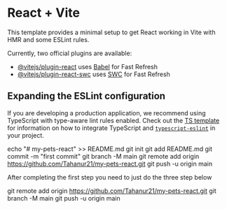 # React + Vite

This template provides a minimal setup to get React working in Vite with HMR and some ESLint rules.

Currently, two official plugins are available:

- [@vitejs/plugin-react](https://github.com/vitejs/vite-plugin-react/blob/main/packages/plugin-react) uses [Babel](https://babeljs.io/) for Fast Refresh
- [@vitejs/plugin-react-swc](https://github.com/vitejs/vite-plugin-react/blob/main/packages/plugin-react-swc) uses [SWC](https://swc.rs/) for Fast Refresh

## Expanding the ESLint configuration

If you are developing a production application, we recommend using TypeScript with type-aware lint rules enabled. Check out the [TS template](https://github.com/vitejs/vite/tree/main/packages/create-vite/template-react-ts) for information on how to integrate TypeScript and [`typescript-eslint`](https://typescript-eslint.io) in your project.

echo "# my-pets-react" >> README.md
git init
git add README.md
git commit -m "first commit"
git branch -M main
git remote add origin https://github.com/Tahanur21/my-pets-react.git
git push -u origin main

After completing the first step you need to just do the three step below

git remote add origin https://github.com/Tahanur21/my-pets-react.git
git branch -M main
git push -u origin main
